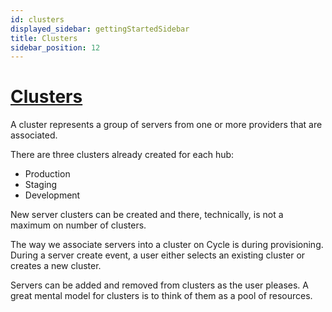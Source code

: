 ```yaml
---
id: clusters
displayed_sidebar: gettingStartedSidebar
title: Clusters
sidebar_position: 12
---
```


# [Clusters](/reference/infrastructure/clusters)
A cluster represents a group of servers from one or more providers that are associated.  

There are three clusters already created for each hub: 

* Production 
* Staging 
* Development

New server clusters can be created and there, technically, is not a maximum on number of clusters. 

The way we associate servers into a cluster on Cycle is during provisioning.  During a server create event, a user either selects an existing cluster or creates a new cluster.  

Servers can be added and removed from clusters as the user pleases.  A great mental model for clusters is to think of them as a pool of resources.